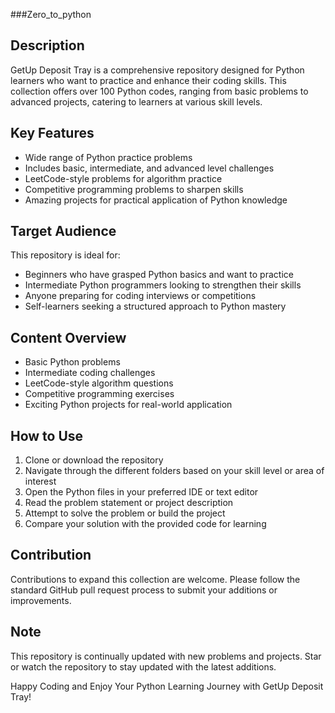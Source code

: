 ###Zero_to_python

## Description
GetUp Deposit Tray is a comprehensive repository designed for Python learners who want to practice and enhance their coding skills. This collection offers over 100 Python codes, ranging from basic problems to advanced projects, catering to learners at various skill levels.

## Key Features
- Wide range of Python practice problems
- Includes basic, intermediate, and advanced level challenges
- LeetCode-style problems for algorithm practice
- Competitive programming problems to sharpen skills
- Amazing projects for practical application of Python knowledge

## Target Audience
This repository is ideal for:
- Beginners who have grasped Python basics and want to practice
- Intermediate Python programmers looking to strengthen their skills
- Anyone preparing for coding interviews or competitions
- Self-learners seeking a structured approach to Python mastery

## Content Overview
- Basic Python problems
- Intermediate coding challenges
- LeetCode-style algorithm questions
- Competitive programming exercises
- Exciting Python projects for real-world application

## How to Use
1. Clone or download the repository
2. Navigate through the different folders based on your skill level or area of interest
3. Open the Python files in your preferred IDE or text editor
4. Read the problem statement or project description
5. Attempt to solve the problem or build the project
6. Compare your solution with the provided code for learning

## Contribution
Contributions to expand this collection are welcome. Please follow the standard GitHub pull request process to submit your additions or improvements.

## Note
This repository is continually updated with new problems and projects. Star or watch the repository to stay updated with the latest additions.

Happy Coding and Enjoy Your Python Learning Journey with GetUp Deposit Tray!
